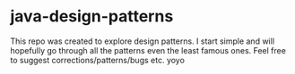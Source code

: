 # java-design-patterns
This repo was created to explore design patterns.
I start simple and will hopefully go through all the patterns even the least famous ones.
Feel free to suggest corrections/patterns/bugs etc.
yoyo

